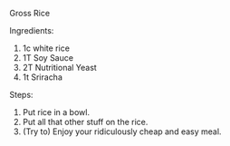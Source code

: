 Gross Rice

Ingredients:

1. 1c white rice
2. 1T Soy Sauce
3. 2T Nutritional Yeast
4. 1t Sriracha

Steps:

1. Put rice in a bowl.
2. Put all that other stuff on the rice.
3. (Try to) Enjoy your ridiculously cheap and easy meal.
